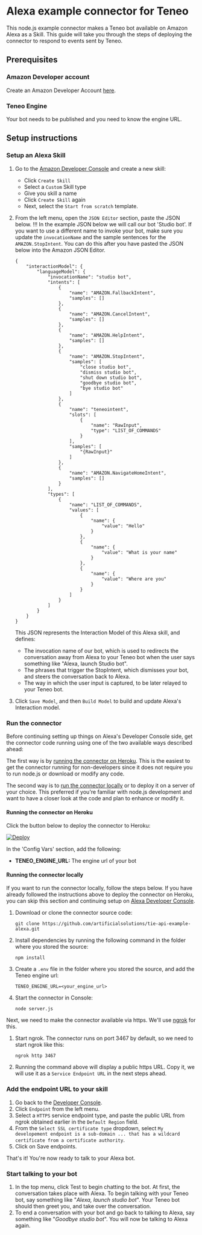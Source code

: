 # Alexa example connector for Teneo
This node.js example connector makes a Teneo bot available on Amazon Alexa as a Skill. This guide will take you through the steps of deploying the connector to respond to events sent by Teneo.

## Prerequisites
### Amazon Developer account
Create an Amazon Developer Account [here](https://developer.amazon.com/alexa).

### Teneo Engine
Your bot needs to be published and you need to know the engine URL.

## Setup instructions
### Setup an Alexa Skill
1. Go to the [Amazon Developer Console](https://developer.amazon.com/alexa/console/ask) and create a new skill:
	* Click `Create Skill`
	* Select a `Custom` Skill type
	* Give you skill a name
	* Click `Create Skill` again
	* Next, select the `Start from scratch` template.
2. From the left menu, open the `JSON Editor` section, paste the JSON below. 
	!!! In the example JSON below we will call our bot 'Studio bot'. If you want to use a different name to invoke your bot, make sure you update the `invocationName` and the sample sentences for the `AMAZON.StopIntent`. You can do this after you have pasted the JSON below into the Amazon JSON Editor.

    ```
    {
        "interactionModel": {
            "languageModel": {
                "invocationName": "studio bot",
                "intents": [
                    {
                        "name": "AMAZON.FallbackIntent",
                        "samples": []
                    },
                    {
                        "name": "AMAZON.CancelIntent",
                        "samples": []
                    },
                    {
                        "name": "AMAZON.HelpIntent",
                        "samples": []
                    },
                    {
                        "name": "AMAZON.StopIntent",
                        "samples": [
                            "close studio bot",
                            "dismiss studio bot",
                            "shut down studio bot",
                            "goodbye studio bot",
                            "bye studio bot"
                        ]
                    },
                    {
                        "name": "teneointent",
                        "slots": [
                            {
                                "name": "RawInput",
                                "type": "LIST_OF_COMMANDS"
                            }
                        ],
                        "samples": [
                            "{RawInput}"
                        ]
                    },
                    {
                        "name": "AMAZON.NavigateHomeIntent",
                        "samples": []
                    }
                ],
                "types": [
                    {
                        "name": "LIST_OF_COMMANDS",
                        "values": [
                            {
                                "name": {
                                    "value": "Hello"
                                }
                            },
                            {
                                "name": {
                                    "value": "What is your name"
                                }
                            },
                            {
                                "name": {
                                    "value": "Where are you"
                                }
                            }
                        ]
                    }
                ]
            }
        }
    }
    ```
    This JSON represents the Interaction Model of this Alexa skill, and defines:  
    * The invocation name of our bot, which is used to redirects the conversation away from Alexa to your Teneo bot when the user says something like "Alexa, launch Studio bot".
    * The phrases that trigger the StopIntent, which dismisses your bot, and steers the conversation back to Alexa.
    * The way in which the user input is captured, to be later relayed to your Teneo bot.
 
3. Click `Save Model`, and then `Build Model` to build and update Alexa's Interaction model.

### Run the connector
Before continuing setting up things on Alexa's Developer Console side, get the connector code running using one of the two available ways described ahead:

The first way is by [running the connector on Heroku](#running-the-connector-on-heroku). This is the easiest to get the connector running for non-developers since it does not require you to run node.js or download or modify any code.

The second way is to [run the connector locally](#running-the-connector-locally) or to deploy it on a server of your choice. This preferred if you're familiar with node.js development and want to have a closer look at the code and plan to enhance or modify it.

#### Running the connector on Heroku
Click the button below to deploy the connector to Heroku:

[![Deploy](https://www.herokucdn.com/deploy/button.svg?classes=heroku)](https://heroku.com/deploy?template=https://github.com/artificialsolutions/tie-api-example-alexa/tree/develop)

In the 'Config Vars' section, add the following:
* **TENEO_ENGINE_URL:** The engine url of your bot


#### Running the connector locally
If you want to run the connector locally, follow the steps below. If you have already followed the instructions above to deploy the connector on Heroku, you can skip this section and continuing setup on [Alexa Developer Console](#add-the-endpoint-url-to-your-skill).
1. Download or clone the connector source code:
    ```
    git clone https://github.com/artificialsolutions/tie-api-example-alexa.git
    ```
2. Install dependencies by running the following command in the folder where you stored the source:
    ```
    npm install
    ``` 
3. Create a `.env` file in the folder where you stored the source, and add the Teneo engine url:
    ```
    TENEO_ENGINE_URL=<your_engine_url>
    ```
4. Start the connector in Console:
    ```
    node server.js
    ```
    
Next, we need to make the connector available via https. We'll use [ngrok](https://ngrok.com) for this.

1. Start ngrok. The connector runs on port 3467 by default, so we need to start ngrok like this:
    ```
    ngrok http 3467
    ```
2. Running the command above will display a public https URL. Copy it, we will use it as a `Service Endpoint URL` in the next steps ahead.


### Add the endpoint URL to your skill
1. Go back to the [Developer Console](https://developer.amazon.com/alexa/console/ask).
2. Click `Endpoint` from the left menu.
3. Select a `HTTPS` service endpoint type, and paste the public URL from ngrok obtained earlier in the `Default Region` field. 
4. From the `Select SSL certificate type` dropdown, select `My developement endpoint is a sub-domain ... that has a wildcard certificate from a certificate authority`.
5. Click on Save endpoints.

That's it! You're now ready to talk to your Alexa bot.

### Start talking to your bot
1. In the top menu, click Test to begin chatting to the bot. At first, the conversation takes place with Alexa. To begin talking with your Teneo bot, say something like "_Alexa, launch studio bot_". Your Teneo bot should then greet you, and take over the conversation. 
2. To end a conversation with your bot and go back to talking to Alexa, say something like "_Goodbye studio bot_". You will now be talking to Alexa again.


